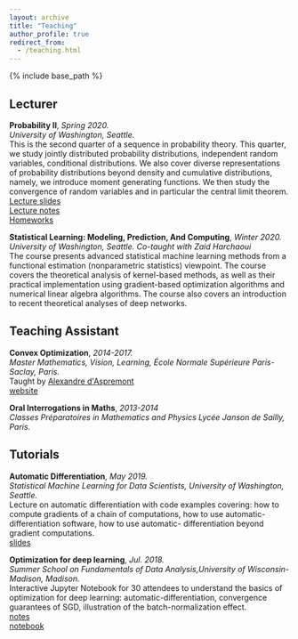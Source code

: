 ```yaml
---
layout: archive
title: "Teaching"
author_profile: true
redirect_from:
  - /teaching.html
---
```


{% include base_path %}

## Lecturer  
**Probability II**,  *Spring 2020.*  
*University of Washington, Seattle.*  
This is the second quarter of a sequence in probability theory. This quarter, we study jointly distributed probability distributions, independent random variables, conditional distributions. We  also cover diverse representations of probability distributions beyond density and cumulative distributions, namely, we introduce moment generating functions. We then study the convergence of random variables and in particular the central limit theorem.
[Lecture slides](/files/mathstat395_lec1-19.pdf)   
[Lecture notes](/files/mathstat395_lecture_notes_1-6.pdf)   
[Homeworks](/files/mathstat395_homeworks1-4.pdf)    


**Statistical Learning: Modeling, Prediction, And Computing**,  *Winter 2020.*  
*University of Washington, Seattle. Co-taught with Zaid Harchaoui*  
The course presents advanced statistical machine learning methods from a functional estimation (nonparametric statistics) viewpoint. The course covers the theoretical analysis of kernel-based methods, as well as their practical implementation using gradient-based optimization algorithms and numerical linear algebra algorithms. The course also covers an introduction to recent theoretical analyses of deep networks.

## Teaching Assistant  
**Convex Optimization**,  *2014-2017.*   
*Master Mathematics, Vision, Learning, École Normale Supérieure Paris-Saclay, Paris.*  
Taught by [Alexandre d'Aspremont](https://www.di.ens.fr/~aspremon)   
[website](https://www.di.ens.fr/~aspremon/OptConvexeM2.html)  

**Oral Interrogations in Maths**,  *2013-2014*   
*Classes Préparatoires in Mathematics and Physics Lycée Janson de Sailly, Paris.*  

## Tutorials  
**Automatic Differentiation**,  *May 2019.*  
*Statistical Machine Learning for Data Scientists, University of Washington, Seattle.*     
Lecture on automatic differentiation with code examples covering: how to compute gradients of
a chain of computations, how to use automatic-differentiation software, how to use automatic-
differentiation beyond gradient computations.  
[slides](/files/autodiff.pdf)

**Optimization for deep learning**,  *Jul. 2018.*  
*Summer School on Fundamentals of Data Analysis,University of Wisconsin-Madison, Madison.*    
Interactive Jupyter Notebook for 30 attendees to understand the basics of optimization for
deep learning: automatic-differentiation, convergence guarantees of SGD, illustration of the
batch-normalization effect.   
[notes](/files/lab1_optimization_notes.pdf)  
[notebook](/files/lab1_optimization_deep_learning.ipynb)
